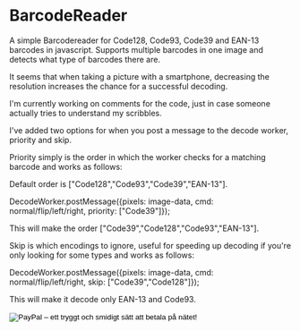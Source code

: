 BarcodeReader
=============

A simple Barcodereader for Code128, Code93, Code39 and EAN-13 barcodes in javascript.
Supports multiple barcodes in one image and detects what type of barcodes there are.

It seems that when taking a picture with a smartphone, decreasing the resolution increases the chance
for a successful decoding.

I'm currently working on comments for the code, just in case someone actually tries to understand
my scribbles.

I've added two options for when you post a message to the decode worker, priority and skip.

Priority simply is the order in which the worker checks for a matching barcode and works as follows:

Default order is ["Code128","Code93","Code39","EAN-13"].

DecodeWorker.postMessage({pixels: image-data, cmd: normal/flip/left/right, priority: ["Code39"]});

This will make the order ["Code39","Code128","Code93","EAN-13"].

Skip is which encodings to ignore, useful for speeding up decoding if you're only looking for some types and works as follows:

DecodeWorker.postMessage({pixels: image-data, cmd: normal/flip/left/right, skip: ["Code39","Code128"]});

This will make it decode only EAN-13 and Code93.

<form action="https://www.paypal.com/cgi-bin/webscr" method="post" target="_top">
<input type="hidden" name="cmd" value="_s-xclick">
<input type="hidden" name="hosted_button_id" value="G5G3LGA8QRA6S">
<input type="image" src="https://www.paypalobjects.com/sv_SE/SE/i/btn/btn_donateCC_LG.gif" border="0" name="submit" alt="PayPal – ett tryggt och smidigt sätt att betala på nätet!">
<img alt="" border="0" src="https://www.paypalobjects.com/sv_SE/i/scr/pixel.gif" width="1" height="1">
</form>

